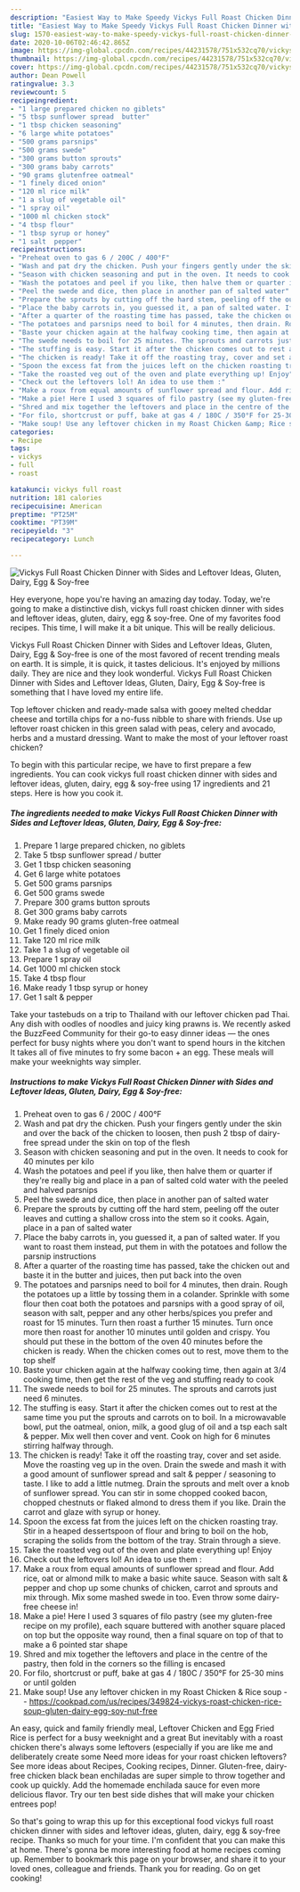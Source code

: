 ```yaml
---
description: "Easiest Way to Make Speedy Vickys Full Roast Chicken Dinner with Sides and Leftover Ideas, Gluten, Dairy, Egg &amp;amp; Soy-free"
title: "Easiest Way to Make Speedy Vickys Full Roast Chicken Dinner with Sides and Leftover Ideas, Gluten, Dairy, Egg &amp;amp; Soy-free"
slug: 1570-easiest-way-to-make-speedy-vickys-full-roast-chicken-dinner-with-sides-and-leftover-ideas-gluten-dairy-egg-and-amp-soy-free
date: 2020-10-06T02:46:42.865Z
image: https://img-global.cpcdn.com/recipes/44231578/751x532cq70/vickys-full-roast-chicken-dinner-with-sides-and-leftover-ideas-gluten-dairy-egg-soy-free-recipe-main-photo.jpg
thumbnail: https://img-global.cpcdn.com/recipes/44231578/751x532cq70/vickys-full-roast-chicken-dinner-with-sides-and-leftover-ideas-gluten-dairy-egg-soy-free-recipe-main-photo.jpg
cover: https://img-global.cpcdn.com/recipes/44231578/751x532cq70/vickys-full-roast-chicken-dinner-with-sides-and-leftover-ideas-gluten-dairy-egg-soy-free-recipe-main-photo.jpg
author: Dean Powell
ratingvalue: 3.3
reviewcount: 5
recipeingredient:
- "1 large prepared chicken no giblets"
- "5 tbsp sunflower spread  butter"
- "1 tbsp chicken seasoning"
- "6 large white potatoes"
- "500 grams parsnips"
- "500 grams swede"
- "300 grams button sprouts"
- "300 grams baby carrots"
- "90 grams glutenfree oatmeal"
- "1 finely diced onion"
- "120 ml rice milk"
- "1 a slug of vegetable oil"
- "1 spray oil"
- "1000 ml chicken stock"
- "4 tbsp flour"
- "1 tbsp syrup or honey"
- "1 salt  pepper"
recipeinstructions:
- "Preheat oven to gas 6 / 200C / 400°F"
- "Wash and pat dry the chicken. Push your fingers gently under the skin and over the back of the chicken to loosen, then push 2 tbsp of dairy-free spread under the skin on top of the flesh"
- "Season with chicken seasoning and put in the oven. It needs to cook for 40 minutes per kilo"
- "Wash the potatoes and peel if you like, then halve them or quarter if they&#39;re really big and place in a pan of salted cold water with the peeled and halved parsnips"
- "Peel the swede and dice, then place in another pan of salted water"
- "Prepare the sprouts by cutting off the hard stem, peeling off the outer leaves and cutting a shallow cross into the stem so it cooks. Again, place in a pan of salted water"
- "Place the baby carrots in, you guessed it, a pan of salted water. If you want to roast them instead, put them in with the potatoes and follow the parsnip instructions"
- "After a quarter of the roasting time has passed, take the chicken out and baste it in the butter and juices, then put back into the oven"
- "The potatoes and parsnips need to boil for 4 minutes, then drain. Rough the potatoes up a little by tossing them in a colander. Sprinkle with some flour then coat both the potatoes and parsnips with a good spray of oil, season with salt, pepper and any other herbs/spices you prefer and roast for 15 minutes. Turn then roast a further 15 minutes. Turn once more then roast for another 10 minutes until golden and crispy. You should put these in the bottom of the oven 40 minutes before the chicken is ready. When the chicken comes out to rest, move them to the top shelf"
- "Baste your chicken again at the halfway cooking time, then again at 3/4 cooking time, then get the rest of the veg and stuffing ready to cook"
- "The swede needs to boil for 25 minutes. The sprouts and carrots just need 6 minutes."
- "The stuffing is easy. Start it after the chicken comes out to rest at the same time you put the sprouts and carrots on to boil. In a microwavable bowl, put the oatmeal, onion, milk, a good glug of oil and a tsp each salt &amp; pepper. Mix well then cover and vent. Cook on high for 6 minutes stirring halfway through."
- "The chicken is ready! Take it off the roasting tray, cover and set aside. Move the roasting veg up in the oven. Drain the swede and mash it with a good amount of sunflower spread and salt &amp; pepper / seasoning to taste. I like to add a little nutmeg. Drain the sprouts and melt over a knob of sunflower spread. You can stir in some chopped cooked bacon, chopped chestnuts or flaked almond to dress them if you like. Drain the carrot and glaze with syrup or honey."
- "Spoon the excess fat from the juices left on the chicken roasting tray. Stir in a heaped dessertspoon of flour and bring to boil on the hob, scraping the solids from the bottom of the tray. Strain through a sieve."
- "Take the roasted veg out of the oven and plate everything up! Enjoy"
- "Check out the leftovers lol! An idea to use them :"
- "Make a roux from equal amounts of sunflower spread and flour. Add rice, oat or almond milk to make a basic white sauce. Season with salt &amp; pepper and chop up some chunks of chicken, carrot and sprouts and mix through. Mix some mashed swede in too. Even throw some dairy-free cheese in!"
- "Make a pie! Here I used 3 squares of filo pastry (see my gluten-free recipe on my profile), each square buttered with another square placed on top but the opposite way round, then a final square on top of that to make a 6 pointed star shape"
- "Shred and mix together the leftovers and place in the centre of the pastry, then fold in the corners so the filling is encased"
- "For filo, shortcrust or puff, bake at gas 4 / 180C / 350°F for 25-30 mins or until golden"
- "Make soup! Use any leftover chicken in my Roast Chicken &amp; Rice soup  https://cookpad.com/us/recipes/349824-vickys-roast-chicken-rice-soup-gluten-dairy-egg-soy-nut-free"
categories:
- Recipe
tags:
- vickys
- full
- roast

katakunci: vickys full roast 
nutrition: 181 calories
recipecuisine: American
preptime: "PT25M"
cooktime: "PT39M"
recipeyield: "3"
recipecategory: Lunch

---
```



![Vickys Full Roast Chicken Dinner with Sides and Leftover Ideas, Gluten, Dairy, Egg &amp; Soy-free](https://img-global.cpcdn.com/recipes/44231578/751x532cq70/vickys-full-roast-chicken-dinner-with-sides-and-leftover-ideas-gluten-dairy-egg-soy-free-recipe-main-photo.jpg)

Hey everyone, hope you're having an amazing day today. Today, we're going to make a distinctive dish, vickys full roast chicken dinner with sides and leftover ideas, gluten, dairy, egg &amp; soy-free. One of my favorites food recipes. This time, I will make it a bit unique. This will be really delicious.

Vickys Full Roast Chicken Dinner with Sides and Leftover Ideas, Gluten, Dairy, Egg &amp; Soy-free is one of the most favored of recent trending meals on earth. It is simple, it is quick, it tastes delicious. It's enjoyed by millions daily. They are nice and they look wonderful. Vickys Full Roast Chicken Dinner with Sides and Leftover Ideas, Gluten, Dairy, Egg &amp; Soy-free is something that I have loved my entire life.

Top leftover chicken and ready-made salsa with gooey melted cheddar cheese and tortilla chips for a no-fuss nibble to share with friends. Use up leftover roast chicken in this green salad with peas, celery and avocado, herbs and a mustard dressing. Want to make the most of your leftover roast chicken?


To begin with this particular recipe, we have to first prepare a few ingredients. You can cook vickys full roast chicken dinner with sides and leftover ideas, gluten, dairy, egg &amp; soy-free using 17 ingredients and 21 steps. Here is how you cook it.

<!--inarticleads1-->

##### The ingredients needed to make Vickys Full Roast Chicken Dinner with Sides and Leftover Ideas, Gluten, Dairy, Egg &amp; Soy-free:

1. Prepare 1 large prepared chicken, no giblets
1. Take 5 tbsp sunflower spread / butter
1. Get 1 tbsp chicken seasoning
1. Get 6 large white potatoes
1. Get 500 grams parsnips
1. Get 500 grams swede
1. Prepare 300 grams button sprouts
1. Get 300 grams baby carrots
1. Make ready 90 grams gluten-free oatmeal
1. Get 1 finely diced onion
1. Take 120 ml rice milk
1. Take 1 a slug of vegetable oil
1. Prepare 1 spray oil
1. Get 1000 ml chicken stock
1. Take 4 tbsp flour
1. Make ready 1 tbsp syrup or honey
1. Get 1 salt &amp; pepper


Take your tastebuds on a trip to Thailand with our leftover chicken pad Thai. Any dish with oodles of noodles and juicy king prawns is. We recently asked the BuzzFeed Community for their go-to easy dinner ideas — the ones perfect for busy nights where you don&#39;t want to spend hours in the kitchen It takes all of five minutes to fry some bacon + an egg. These meals will make your weeknights way simpler. 

<!--inarticleads2-->

##### Instructions to make Vickys Full Roast Chicken Dinner with Sides and Leftover Ideas, Gluten, Dairy, Egg &amp; Soy-free:

1. Preheat oven to gas 6 / 200C / 400°F
1. Wash and pat dry the chicken. Push your fingers gently under the skin and over the back of the chicken to loosen, then push 2 tbsp of dairy-free spread under the skin on top of the flesh
1. Season with chicken seasoning and put in the oven. It needs to cook for 40 minutes per kilo
1. Wash the potatoes and peel if you like, then halve them or quarter if they&#39;re really big and place in a pan of salted cold water with the peeled and halved parsnips
1. Peel the swede and dice, then place in another pan of salted water
1. Prepare the sprouts by cutting off the hard stem, peeling off the outer leaves and cutting a shallow cross into the stem so it cooks. Again, place in a pan of salted water
1. Place the baby carrots in, you guessed it, a pan of salted water. If you want to roast them instead, put them in with the potatoes and follow the parsnip instructions
1. After a quarter of the roasting time has passed, take the chicken out and baste it in the butter and juices, then put back into the oven
1. The potatoes and parsnips need to boil for 4 minutes, then drain. Rough the potatoes up a little by tossing them in a colander. Sprinkle with some flour then coat both the potatoes and parsnips with a good spray of oil, season with salt, pepper and any other herbs/spices you prefer and roast for 15 minutes. Turn then roast a further 15 minutes. Turn once more then roast for another 10 minutes until golden and crispy. You should put these in the bottom of the oven 40 minutes before the chicken is ready. When the chicken comes out to rest, move them to the top shelf
1. Baste your chicken again at the halfway cooking time, then again at 3/4 cooking time, then get the rest of the veg and stuffing ready to cook
1. The swede needs to boil for 25 minutes. The sprouts and carrots just need 6 minutes.
1. The stuffing is easy. Start it after the chicken comes out to rest at the same time you put the sprouts and carrots on to boil. In a microwavable bowl, put the oatmeal, onion, milk, a good glug of oil and a tsp each salt &amp; pepper. Mix well then cover and vent. Cook on high for 6 minutes stirring halfway through.
1. The chicken is ready! Take it off the roasting tray, cover and set aside. Move the roasting veg up in the oven. Drain the swede and mash it with a good amount of sunflower spread and salt &amp; pepper / seasoning to taste. I like to add a little nutmeg. Drain the sprouts and melt over a knob of sunflower spread. You can stir in some chopped cooked bacon, chopped chestnuts or flaked almond to dress them if you like. Drain the carrot and glaze with syrup or honey.
1. Spoon the excess fat from the juices left on the chicken roasting tray. Stir in a heaped dessertspoon of flour and bring to boil on the hob, scraping the solids from the bottom of the tray. Strain through a sieve.
1. Take the roasted veg out of the oven and plate everything up! Enjoy
1. Check out the leftovers lol! An idea to use them :
1. Make a roux from equal amounts of sunflower spread and flour. Add rice, oat or almond milk to make a basic white sauce. Season with salt &amp; pepper and chop up some chunks of chicken, carrot and sprouts and mix through. Mix some mashed swede in too. Even throw some dairy-free cheese in!
1. Make a pie! Here I used 3 squares of filo pastry (see my gluten-free recipe on my profile), each square buttered with another square placed on top but the opposite way round, then a final square on top of that to make a 6 pointed star shape
1. Shred and mix together the leftovers and place in the centre of the pastry, then fold in the corners so the filling is encased
1. For filo, shortcrust or puff, bake at gas 4 / 180C / 350°F for 25-30 mins or until golden
1. Make soup! Use any leftover chicken in my Roast Chicken &amp; Rice soup -  - https://cookpad.com/us/recipes/349824-vickys-roast-chicken-rice-soup-gluten-dairy-egg-soy-nut-free


An easy, quick and family friendly meal, Leftover Chicken and Egg Fried Rice is perfect for a busy weeknight and a great But inevitably with a roast chicken there&#39;s always some leftovers (especially if you are like me and deliberately create some Need more ideas for your roast chicken leftovers? See more ideas about Recipes, Cooking recipes, Dinner. Gluten-free, dairy-free chicken black bean enchiladas are super simple to throw together and cook up quickly. Add the homemade enchilada sauce for even more delicious flavor. Try our ten best side dishes that will make your chicken entrees pop! 

So that's going to wrap this up for this exceptional food vickys full roast chicken dinner with sides and leftover ideas, gluten, dairy, egg &amp; soy-free recipe. Thanks so much for your time. I'm confident that you can make this at home. There's gonna be more interesting food at home recipes coming up. Remember to bookmark this page on your browser, and share it to your loved ones, colleague and friends. Thank you for reading. Go on get cooking!
